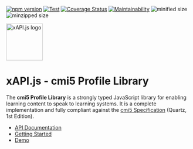 <!-- prettier-ignore -->
[![npm version](https://img.shields.io/npm/v/@xapi/cmi5.svg)](https://www.npmjs.com/package/@xapi/cmi5) [![Test](https://github.com/xapijs/cmi5/workflows/Test/badge.svg)](https://github.com/xapijs/cmi5/actions/workflows/test.yaml) [![Coverage Status](https://coveralls.io/repos/github/xapijs/cmi5/badge.svg?branch=develop)](https://coveralls.io/github/xapijs/cmi5?branch=develop) [![Maintainability](https://api.codeclimate.com/v1/badges/48c8a3701e85d459d718/maintainability)](https://codeclimate.com/github/xapijs/cmi5/maintainability) ![minified size](https://img.shields.io/bundlephobia/min/@xapi/cmi5) ![minzipped size](https://img.shields.io/bundlephobia/minzip/@xapi/cmi5)

[<img width="100" src="https://avatars3.githubusercontent.com/u/65084607?s=200&v=4" alt="xAPI.js logo">](https://www.xapijs.dev)

# xAPI.js - cmi5 Profile Library

The **cmi5 Profile Library** is a strongly typed JavaScript library for enabling learning content to speak to learning systems. It is a complete implementation and fully compliant against the [cmi5 Specification](https://github.com/AICC/CMI-5_Spec_Current) (Quartz, 1st Edition).

- [API Documentation](https://www.xapijs.dev/cmi5-profile-library/cmi5-class)
- [Getting Started](https://www.xapijs.dev/cmi5-profile-library/getting-started)
- [Demo](https://github.com/xapijs/cmi5-demo)
